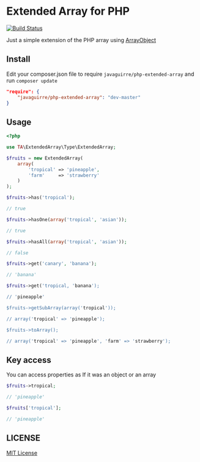 # Extended Array for PHP

[![Build Status](https://travis-ci.org/javaguirre/php-extended-array.svg)](https://travis-ci.org/javaguirre/php-extended-array)

Just a simple extension of the PHP array using [ArrayObject][array_object]

## Install

Edit your composer.json file to require `javaguirre/php-extended-array` and run `composer update`

```json
"require": {
    "javaguirre/php-extended-array": "dev-master"
}
```

## Usage

```php
<?php

use TA\ExtendedArray\Type\ExtendedArray;

$fruits = new ExtendedArray(
    array(
        'tropical' => 'pineapple',
        'farm'     => 'strawberry'
    )
);

$fruits->has('tropical');

// true

$fruits->hasOne(array('tropical', 'asian'));

// true

$fruits->hasAll(array('tropical', 'asian'));

// false

$fruits->get('canary', 'banana');

// 'banana'

$fruits->get('tropical, 'banana');

// 'pineapple'

$fruits->getSubArray(array('tropical'));

// array('tropical' => 'pineapple');

$fruits->toArray();

// array('tropical' => 'pineapple', 'farm' => 'strawberry');

```

## Key access

You can access properties as If it was an object or an array

```php
$fruits->tropical;

// 'pineapple'

$fruits['tropical'];

// 'pineapple'

```

## LICENSE

[MIT License][license]

[license]: https://github.com/javaguirre/php-extended-array/blob/master/Resources/meta/LICENSE
[array_object]: https://php.net/manual/en/class.arrayobject.php
